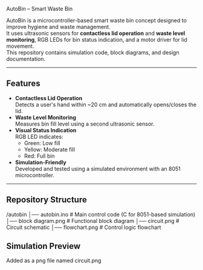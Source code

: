  AutoBin – Smart Waste Bin

AutoBin is a microcontroller-based smart waste bin concept designed to improve hygiene and waste management.  
It uses ultrasonic sensors for **contactless lid operation** and **waste level monitoring**, RGB LEDs for bin status indication, and a motor driver for lid movement.  
This repository contains simulation code, block diagrams, and design documentation.

---

## Features
- **Contactless Lid Operation**  
  Detects a user's hand within ~20 cm and automatically opens/closes the lid.
- **Waste Level Monitoring**  
  Measures bin fill level using a second ultrasonic sensor.
- **Visual Status Indication**  
  RGB LED indicates:
  - Green: Low fill
  - Yellow: Moderate fill
  - Red: Full bin
- **Simulation-Friendly**  
  Developed and tested using a simulated environment with an 8051 microcontroller.

---

## Repository Structure
/autobin
│── autobin.ino # Main control code (C for 8051-based simulation)
│── block diagram.png # Functional block diagram
│── circuit.png # Circuit schematic
│── flowchart.png # Control logic flowchart

## Simulation Preview
Added as a png file named circuit.png






